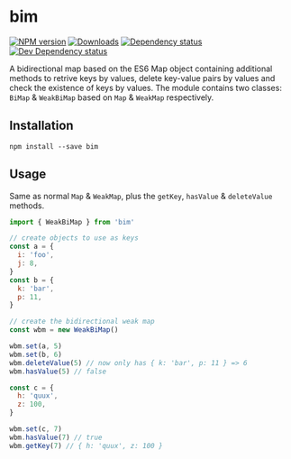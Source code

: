 # bim

[![NPM version][npm-image]][npm-url] [![Downloads][downloads-image]][npm-url] [![Dependency status][david-dm-image]][david-dm-url] [![Dev Dependency status][david-dm-dev-image]][david-dm-dev-url]

A bidirectional map based on the ES6 Map object containing additional methods to retrive keys by values, delete key-value pairs by values and check the existence of keys by values. The module contains two classes: `BiMap` & `WeakBiMap` based on `Map` & `WeakMap` respectively. 

## Installation
```
npm install --save bim
```

## Usage
Same as normal `Map` & `WeakMap`, plus the `getKey`, `hasValue` & `deleteValue` methods.
```javascript
import { WeakBiMap } from 'bim'

// create objects to use as keys
const a = {
  i: 'foo',
  j: 8,
}
const b = {
  k: 'bar',
  p: 11,
}

// create the bidirectional weak map
const wbm = new WeakBiMap()

wbm.set(a, 5)
wbm.set(b, 6)
wbm.deleteValue(5) // now only has { k: 'bar', p: 11 } => 6
wbm.hasValue(5) // false

const c = {
  h: 'quux',
  z: 100,
}

wbm.set(c, 7)
wbm.hasValue(7) // true
wbm.getKey(7) // { h: 'quux', z: 100 }
```

[npm-url]: https://npmjs.org/package/bim
[downloads-image]: http://img.shields.io/npm/dm/bim.svg
[npm-image]: http://img.shields.io/npm/v/bim.svg
[david-dm-url]:https://david-dm.org/inker/bim
[david-dm-image]:https://david-dm.org/inker/bim.svg
[david-dm-dev-url]:https://david-dm.org/inker/bim#info=devDependencies
[david-dm-dev-image]:https://david-dm.org/inker/bim/dev-status.svg
